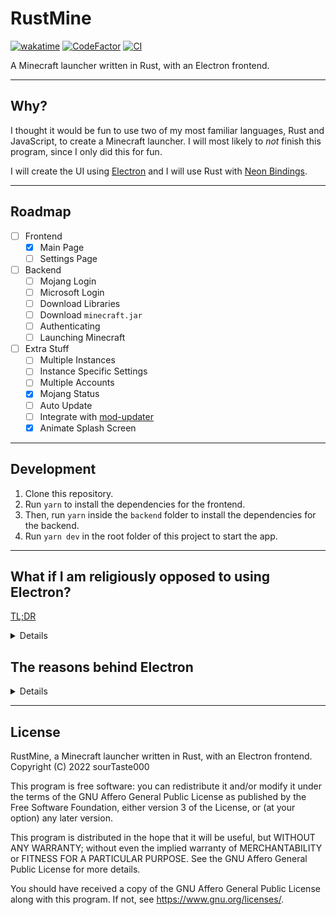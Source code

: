 # RustMine

[![wakatime](https://wakatime.com/badge/user/32a4f5e7-c047-422a-9e96-26bc31c49a33/project/dfe86c46-be66-418b-93c4-28d77f5ff24b.svg)](https://wakatime.com/badge/user/32a4f5e7-c047-422a-9e96-26bc31c49a33/project/dfe86c46-be66-418b-93c4-28d77f5ff24b)
[![CodeFactor](https://www.codefactor.io/repository/github/sourtaste000/rustmine/badge)](https://www.codefactor.io/repository/github/sourtaste000/rustmine)
[![CI](https://github.com/sourTaste000/RustMine/actions/workflows/main.yml/badge.svg?style=flat-square)](https://github.com/sourTaste000/RustMine/actions/workflows/main.yml)

A Minecraft launcher written in Rust, with an Electron frontend.

---

## Why?

I thought it would be fun to use two of my most familiar languages, Rust and
JavaScript, to create a Minecraft launcher. I will most likely to _not_ finish
this program, since I only did this for fun.

I will create the UI using [Electron](https://www.electronjs.org/) and I will
use Rust with [Neon Bindings](https://neon-bindings.com/).

---

## Roadmap

- [ ] Frontend
  - [x] Main Page
  - [ ] Settings Page
- [ ] Backend
  - [ ] Mojang Login
  - [ ] Microsoft Login
  - [ ] Download Libraries
  - [ ] Download `minecraft.jar`
  - [ ] Authenticating
  - [ ] Launching Minecraft
- [ ] Extra Stuff
  - [ ] Multiple Instances
  - [ ] Instance Specific Settings
  - [ ] Multiple Accounts
  - [x] Mojang Status
  - [ ] Auto Update
  - [ ] Integrate with
        [mod-updater](https://github.com/sourTaste000/mod-updater/)
  - [x] Animate Splash Screen

---

## Development

1. Clone this repository.
2. Run `yarn` to install the dependencies for the frontend.
3. Then, run `yarn` inside the `backend` folder to install the dependencies for
   the backend.
4. Run `yarn dev` in the root folder of this project to start the app.

---

## What if I am religiously opposed to using Electron?

[TL;DR](https://youtu.be/jyTA33HQZLA?t=95)

<details>
Then you are not the target audience of this program. See
<a href="https://github.com/PolyMC/PolyMC">PolyMC</a>
for a similar program that will not taint your machine with a library you happen to dislike.
<br>
It's clear that highly polarized opinions about languages and frameworks are
characteristic of people who lack real-world programming experience and are more
interested in building an identity than creating computer programs. When pressed
for reasons what exactly is so bad about Electron, they can rarely offer
anything than vaguely mumbled "memory usage" or "b-but it's an entire browser"
(both of which have not been true for years, for example Electron's memory usage
has improved dramatically, but the meme stuck). The programming world is filled
with people who read angry rants about why library X or Y sucks and you should
hate it, then repeat whatever they remember because they think whining makes
them seem smart, without critically examining whether it makes sense or not.
</details>

## The reasons behind Electron

<details>
- It's fun to develop for
- It uses as much resources as a single browser tab, if used in a sane way
- It provides a low barrier to entry for contributors
- It lets us easily build and deploy to all major desktop platforms (various
  Linux distros, MacOS, Windows)
- There is no good alternative that would provide all these benefits (don't get
  me started on qt - try using their designer)
- The users don't care about the technology you use to build your app

With experience comes a certain appreciation of tradeoffs you take when building
software and while Electron is not the perfect solution for every use case, it's
certainly good enough for what I was trying to achieve with this app.
</details>

---

## License

RustMine, a Minecraft launcher written in Rust, with an Electron frontend.
Copyright (C) 2022 sourTaste000

This program is free software: you can redistribute it and/or modify it under
the terms of the GNU Affero General Public License as published by the Free
Software Foundation, either version 3 of the License, or (at your option) any
later version.

This program is distributed in the hope that it will be useful, but WITHOUT ANY
WARRANTY; without even the implied warranty of MERCHANTABILITY or FITNESS FOR A
PARTICULAR PURPOSE. See the GNU Affero General Public License for more details.

You should have received a copy of the GNU Affero General Public License along
with this program. If not, see <https://www.gnu.org/licenses/>.
